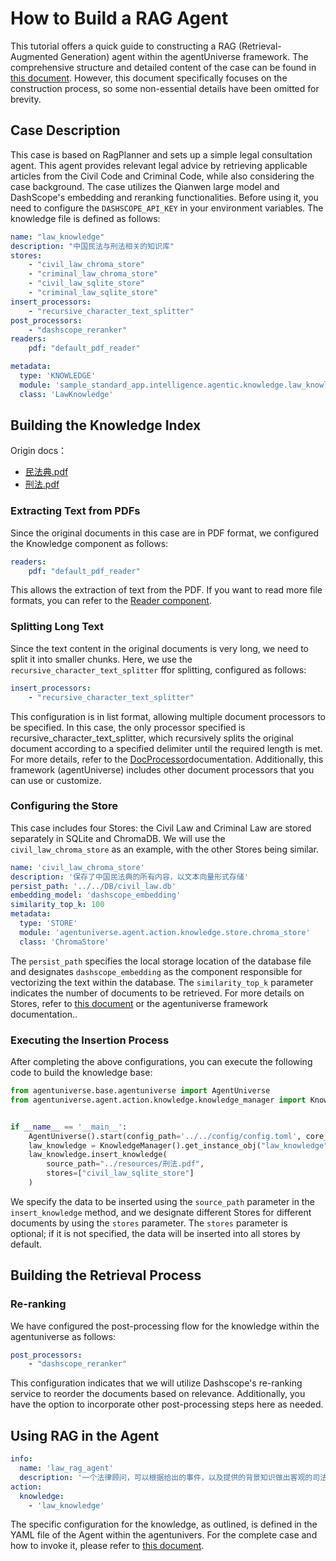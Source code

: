 # How to Build a RAG Agent

This tutorial offers a quick guide to constructing a RAG (Retrieval-Augmented Generation) agent within the agentUniverse framework. The comprehensive structure and detailed content of the case can be found in [this document](../Examples/Legal_Advice.md). However, this document specifically focuses on the construction process, so some non-essential details have been omitted for brevity.

## Case Description
This case is based on RagPlanner and sets up a simple legal consultation agent. This agent provides relevant legal advice by retrieving applicable articles from the Civil Code and Criminal Code, while also considering the case background. The case utilizes the Qianwen large model and DashScope's embedding and reranking functionalities. Before using it, you need to configure the  `DASHSCOPE_API_KEY` in your environment variables.
The knowledge file is defined as follows:
```yaml
name: "law_knowledge"
description: "中国民法与刑法相关的知识库"
stores:
    - "civil_law_chroma_store"
    - "criminal_law_chroma_store"
    - "civil_law_sqlite_store"
    - "criminal_law_sqlite_store"
insert_processors:
    - "recursive_character_text_splitter"
post_processors:
    - "dashscope_reranker"
readers:
    pdf: "default_pdf_reader"

metadata:
  type: 'KNOWLEDGE'
  module: 'sample_standard_app.intelligence.agentic.knowledge.law_knowledge'
  class: 'LawKnowledge'
```

## Building the Knowledge Index

Origin docs：
- [民法典.pdf](../../../../sample_standard_app/intelligence/agentic/knowledge/raw_knowledge_file/民法典.pdf)
- [刑法.pdf](../../../../sample_standard_app/intelligence/agentic/knowledge/raw_knowledge_file/刑法.pdf)

### Extracting Text from PDFs
Since the original documents in this case are in PDF format, we configured the Knowledge component as follows:
```yaml
readers:
    pdf: "default_pdf_reader"
```
This allows the extraction of text from the PDF. If you want to read more file formats, you can refer to the [Reader component](../In-Depth_Guides/Tutorials/Knowledge/Reader.md).

### Splitting Long Text
Since the text content in the original documents is very long, we need to split it into smaller chunks. Here, we use the `recursive_character_text_splitter` ffor splitting, configured as follows:
```yaml
insert_processors:
    - "recursive_character_text_splitter"
```
This configuration is in list format, allowing multiple document processors to be specified. In this case, the only processor specified is recursive_character_text_splitter, which recursively splits the original document according to a specified delimiter until the required length is met. For more details, refer to the  [DocProcessor](../In-Depth_Guides/Tutorials/Knowledge/DocProcessor.md)documentation. Additionally, this framework (agentUniverse) includes other document processors that you can use or customize.

### Configuring the Store
This case includes four Stores: the Civil Law and Criminal Law are stored separately in SQLite and ChromaDB. We will use the `civil_law_chroma_store` as an example, with the other Stores being similar.
```yaml
name: 'civil_law_chroma_store'
description: '保存了中国民法典的所有内容，以文本向量形式存储'
persist_path: '../../DB/civil_law.db'
embedding_model: 'dashscope_embedding'
similarity_top_k: 100
metadata:
  type: 'STORE'
  module: 'agentuniverse.agent.action.knowledge.store.chroma_store'
  class: 'ChromaStore'
```

The `persist_path` specifies the local storage location of the database file and designates `dashscope_embedding` as the component responsible for vectorizing the text within the database. The `similarity_top_k` parameter indicates the number of documents to be retrieved. For more details on Stores, refer to [this document](../In-Depth_Guides/Tutorials/Knowledge/Store.md) or the agentuniverse framework documentation..

### Executing the Insertion Process

After completing the above configurations, you can execute the following code to build the knowledge base:
```python
from agentuniverse.base.agentuniverse import AgentUniverse
from agentuniverse.agent.action.knowledge.knowledge_manager import KnowledgeManager


if __name__ == '__main__':
    AgentUniverse().start(config_path='../../config/config.toml', core_mode=True)
    law_knowledge = KnowledgeManager().get_instance_obj("law_knowledge")
    law_knowledge.insert_knowledge(
        source_path="../resources/刑法.pdf",
        stores=["civil_law_sqlite_store"]
    )
```
We specify the data to be inserted using the `source_path` parameter in the `insert_knowledge` method, and we designate different Stores for different documents by using the  `stores` parameter. The `stores` parameter is optional; if it is not specified, the data will be inserted into all stores by default.

## Building the Retrieval Process

### Re-ranking
We have configured the post-processing flow for the knowledge within the agentuniverse as follows:
```yaml
post_processors:
    - "dashscope_reranker"
```
This configuration indicates that we will utilize Dashscope's re-ranking service to reorder the documents based on relevance. Additionally, you have the option to incorporate other post-processing steps here as needed.

## Using RAG in the Agent

```yaml
info:
  name: 'law_rag_agent'
  description: '一个法律顾问，可以根据给出的事件，以及提供的背景知识做出客观的司法判断'
action:
  knowledge:
    - 'law_knowledge'
```
The specific configuration for the knowledge, as outlined, is defined in the YAML file of the Agent within the agentunivers.
For the complete case and how to invoke it, please refer to  [this document](../Examples/Legal_Advice.md).